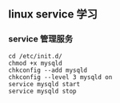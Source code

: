 ## linux service 学习

### service 管理服务
    cd /etc/init.d/
    chmod +x mysqld
    chkconfig --add mysqld
    chkconfig --level 3 mysqld on
    service mysqld start
    service mysqld stop
